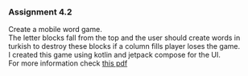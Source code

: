 ### Assignment 4.2
Create a mobile word game.                  
The letter blocks fall from the top and the user should create words in turkish to destroy these blocks if a column fills player loses the game.            
I created this game using kotlin and jetpack compose for the UI.                        
For more information check [this pdf](https://github.com/bakilli/University-Assignments/blob/main/Assignment%204.2/Yazlab%20II%20Proje%20II.pdf)
